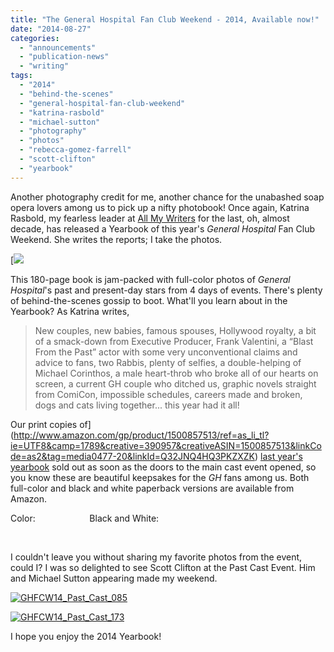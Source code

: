 ```yaml
---
title: "The General Hospital Fan Club Weekend - 2014, Available now!"
date: "2014-08-27"
categories:
  - "announcements"
  - "publication-news"
  - "writing"
tags:
  - "2014"
  - "behind-the-scenes"
  - "general-hospital-fan-club-weekend"
  - "katrina-rasbold"
  - "michael-sutton"
  - "photography"
  - "photos"
  - "rebecca-gomez-farrell"
  - "scott-clifton"
  - "yearbook"
---
```


Another photography credit for me, another chance for the unabashed soap opera lovers among us to pick up a nifty photobook! Once again, Katrina Rasbold, my fearless leader at [All My Writers](http://allmywriters.net) for the last, oh, almost decade, has released a Yearbook of this year's _General Hospital_ Fan Club Weekend. She writes the reports; I take the photos.

[![](http://ws-na.amazon-adsystem.com/widgets/q?_encoding=UTF8&ASIN=1500857513&Format=_SL250_&ID=AsinImage&MarketPlace=US&ServiceVersion=20070822&WS=1&tag=media0477-20)

This 180-page book is jam-packed with full-color photos of _General Hospital_'s past and present-day stars from 4 days of events. There's plenty of behind-the-scenes gossip to boot. What'll you learn about in the Yearbook? As Katrina writes,

> New couples, new babies, famous spouses, Hollywood royalty, a bit of a smack-down from Executive Producer, Frank Valentini, a “Blast From the Past” actor with some very unconventional claims and advice to fans, two Rabbis, plenty of selfies, a double-helping of Michael Corinthos, a male heart-throb who broke all of our hearts on screen, a current GH couple who ditched us, graphic novels straight from ComiCon, impossible schedules, careers made and broken, dogs and cats living together... this year had it all! 

Our print copies of](http://www.amazon.com/gp/product/1500857513/ref=as_li_tl?ie=UTF8&camp=1789&creative=390957&creativeASIN=1500857513&linkCode=as2&tag=media0477-20&linkId=Q32JNQ4HQ3PKZXZK) [last year's yearbook](the-general-hospital-fan-club-weekend-2013 "2013 GH Yearbook Info Page") sold out as soon as the doors to the main cast event opened, so you know these are beautiful keepsakes for the _GH_ fans among us. Both full-color and black and white paperback versions are available from Amazon.

Color:                      Black and White:

         

I couldn't leave you without sharing my favorite photos from the event, could I? I was so delighted to see Scott Clifton at the Past Cast Event. Him and Michael Sutton appearing made my weekend.

[![GHFCW14_Past_Cast_085](images/GHFCW14_Past_Cast_085-500x474.jpg)](/entertainment-writing/the-general-hospital-fan-club-weekend-yearbook-2014/ghfcw14_past_cast_085/)

[![GHFCW14_Past_Cast_173](images/GHFCW14_Past_Cast_173-500x442.jpg)](/entertainment-writing/the-general-hospital-fan-club-weekend-yearbook-2014/ghfcw14_past_cast_173/)

I hope you enjoy the 2014 Yearbook!
